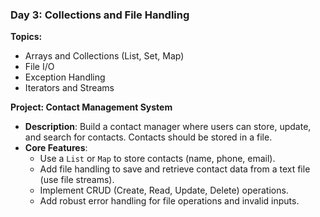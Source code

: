 ### **Day 3: Collections and File Handling**
**Topics:**
- Arrays and Collections (List, Set, Map)
- File I/O
- Exception Handling
- Iterators and Streams

**Project: Contact Management System**
- **Description**: Build a contact manager where users can store, update, and search for contacts. Contacts should be stored in a file.
- **Core Features**:
  - Use a `List` or `Map` to store contacts (name, phone, email).
  - Add file handling to save and retrieve contact data from a text file (use file streams).
  - Implement CRUD (Create, Read, Update, Delete) operations.
  - Add robust error handling for file operations and invalid inputs.
